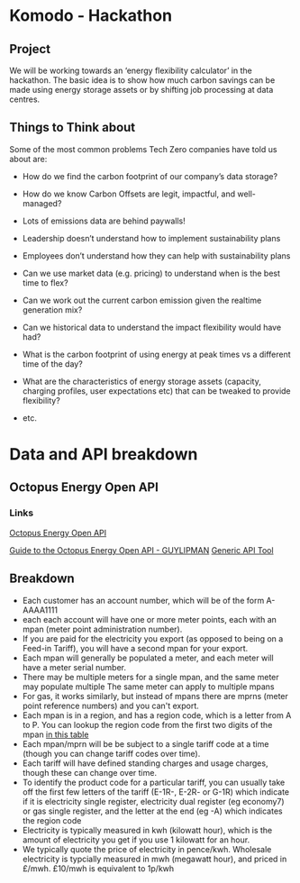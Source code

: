 # Komodo - Hackathon

## Project
We will be working towards an ‘energy flexibility calculator’ in the hackathon. The basic idea is to show how much carbon savings can be made using energy storage assets or by shifting job processing at data centres.


## Things to Think about

Some of the most common problems Tech Zero companies have told us about are:
- How do we find the carbon footprint of our company’s data storage?
- How do we know Carbon Offsets are legit, impactful, and well-managed?
- Lots of emissions data are behind paywalls! 
- Leadership doesn’t understand how to implement sustainability plans
- Employees don’t understand how they can help with sustainability plans

- Can we use market data (e.g. pricing) to understand when is the best time to flex?
- Can we work out the current carbon emission given the realtime generation mix?
- Can we historical data to understand the impact flexibility would have had? 
- What is the carbon footprint of using energy at peak times vs a different time of the day?
- What are the characteristics of energy storage assets (capacity, charging profiles, user expectations etc) that can be tweaked to provide flexibility? 
- etc.
 
# Data and API breakdown

## Octopus Energy Open API
### Links
[Octopus Energy Open API](https://octopus.energy/blog/agile-smart-home-diy/#AgileAPI)

[Guide to the Octopus Energy Open API - GUYLIPMAN](https://www.guylipman.com/octopus/api_guide.html)
[Generic API Tool](https://www.guylipman.com/octopus/generic.html)
## Breakdown
- Each customer has an account number, which will be of the form A-AAAA1111
- each each account will have one or more meter points, each with an mpan (meter point administration number). 
- If you are paid for the electricity you export (as opposed to being on a Feed-in Tariff), you will have a second mpan for your export. 
- Each mpan will generally be populated a meter, and each meter will have a meter serial number. 
- There may be multiple meters for a single mpan, and the same meter may populate multiple The same meter can apply to multiple mpans
- For gas, it works similarly, but instead of mpans there are mprns (meter point reference numbers) and you can't export. 
- Each mpan is in a region, and has a region code, which is a letter from A to P. You can lookup the region code from the first two digits of the mpan [in this table](https://www.wikiwand.com/en/Meter_Point_Administration_Number#Distributor_ID)
- Each mpan/mprn will be be subject to a single tariff code at a time (though you can change tariff codes over time). 
- Each tariff will have defined standing charges and usage charges, though these can change over time. 
- To identify the product code for a particular tariff, you can usually take off the first few letters of the tariff (E-1R-, E-2R- or G-1R) which indicate if it is electricity single register, electricity dual register (eg economy7) or gas single register, and the letter at the end (eg -A) which indicates the region code
- Electricity is typically measured in kwh (kilowatt hour), which is the amount of electricity you get if you use 1 kilowatt for an hour. 
- We typically quote the price of electricity in pence/kwh. Wholesale electricity is typcially measured in mwh (megawatt hour), and priced in £/mwh. £10/mwh is equivalent to 1p/kwh

